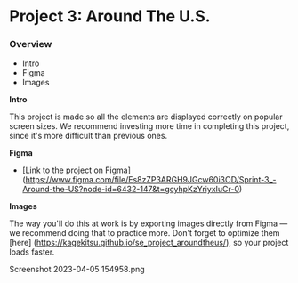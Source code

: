 # Project 3: Around The U.S.

### Overview  

* Intro  
* Figma  
* Images  
  
**Intro**
  
This project is made so all the elements are displayed correctly on popular screen sizes. We recommend investing more time in completing this project, since it's more difficult than previous ones.  
  
**Figma**  
  
* [Link to the project on Figma] (https://www.figma.com/file/Es8zZP3ARGH9JGcw60i3OD/Sprint-3_-Around-the-US?node-id=6432-147&t=gcyhpKzYriyxIuCr-0)
  
**Images**  
  
The way you'll do this at work is by exporting images directly from Figma — we recommend doing that to practice more. Don't forget to optimize them [here] (https://kagekitsu.github.io/se_project_aroundtheus/), so your project loads faster. 
  
Screenshot 2023-04-05 154958.png

